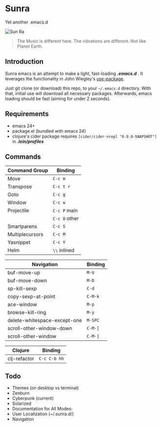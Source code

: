 # Sunra

Yet another .emacs.d

![Sun Ra](http://www.sensitiveskinmagazine.com/wp-content/images/blog/sun-ra.jpg)

> The Music is different here. The vibrations are different. Not like Planet Earth.


## Introduction

Sunra emacs is an attempt to make a light, fast-loading ***.emacs.d*** . It leverages the functionality in John Wiegley's [use-package](https://github.com/jwiegley/use-package).

Just git clone (or download) this repo, to your `~/.emacs.d` directory. With that, initial use will download all necessary packages. Afterwards, emacs loading should be fast (aiming for under 2 seconds).


## Requirements

- emacs 24+
- package.el (bundled with emacs 24)
- clojure's cider package requires `[cider/cider-nrepl "0.9.0-SNAPSHOT"]` in ***.lein/profiles***


## Commands

| Command Group   | Binding       |
|-----------------|---------------|
| Move            | `C-c m`       |
| Transpose       | `C-c t r`     |
| Goto            | `C-c g`       |
| Window          | `C-c w`       |
| Projectile      | `C-c P` main  |
|                 | `C-c O` other |
| Smartparens     | `C-c S`       |
| Multiplecursors | `C-c M`       |
| Yasnippet       | `C-c Y`       |
| Helm            | `\\` inlined  |

| Navigation                   | Binding |
|------------------------------|---------|
| buf-move-up                  | `M-U`   |
| buf-move-down                | `M-D`   |
| sp-kill-sexp                 | `C-d`   |
| copy-sexp-at-point           | `C-M-k` |
| ace-window                   | `M-p`   |
| browse-kill-ring             | `M-y`   |
| delete-whitespace-except-one | `M-SPC` |
| scroll-other-window-down     | `C-M-[` |
| scroll-other-window          | `C-M-]` |

| Clojure      | Binding      |
|--------------|--------------|
| clj-refactor | `C-c C-b hh` |


## Todo

- Themes (on desktop vs terminal)
- Zenburn
- Cyberpunk (current)
- Solarized
- Documentation for All Modes:
- User Localization (~/.sunra.d/)
- Navigation
